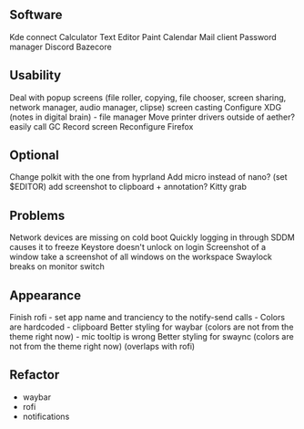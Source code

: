 ## Software
Kde connect
Calculator
Text Editor
Paint
Calendar
Mail client
Password manager
Discord
Bazecore

## Usability
Deal with popup screens (file roller, copying, file chooser, screen sharing, network manager, audio manager, clipse)
screen casting
Configure XDG (notes in digital brain) - file manager
Move printer drivers outside of aether?
easily call GC
Record screen
Reconfigure Firefox

## Optional

Change polkit with the one from hyprland
Add micro instead of nano? (set $EDITOR)
add screenshot to clipboard + annotation?
Kitty grab

## Problems
Network devices are missing on cold boot
Quickly logging in through SDDM causes it to freeze
Keystore doesn't unlock on login
Screenshot of a window take a screenshot of all windows on the workspace
Swaylock breaks on monitor switch

## Appearance


Finish rofi
	- set app name and tranciency to the notify-send calls
	- Colors are hardcoded
	- clipboard
Better styling for waybar (colors are not from the theme right now)
	- mic tooltip is wrong
Better styling for swaync (colors are not from the theme right now) (overlaps with rofi)


## Refactor
 - waybar
 - rofi
 - notifications
